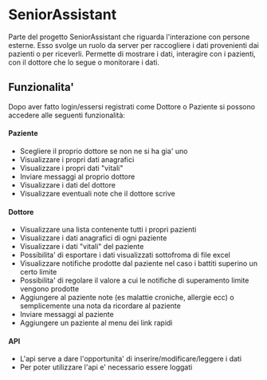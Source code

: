 # SeniorAssistant
Parte del progetto SeniorAssistant che riguarda l'interazione con persone esterne.
Esso svolge un ruolo da server per raccogliere i dati provenienti dai pazienti o per riceverli.
Permette di mostrare i dati, interagire con i pazienti, con il dottore che lo segue o monitorare i dati.

## Funzionalita'
Dopo aver fatto login/essersi registrati come Dottore o Paziente si possono accedere alle seguenti funzionalità:

#### Paziente
- Scegliere il proprio dottore se non ne si ha gia' uno
- Visualizzare i propri dati anagrafici
- Visualizzare i propri dati "vitali"
- Inviare messaggi al proprio dottore
- Visualizzare i dati del dottore
- Visualizzare eventuali note che il dottore scrive

#### Dottore
- Visualizzare una lista contenente tutti i propri pazienti
- Visualizzare i dati anagrafici di ogni paziente
- Visualizzare i dati "vitali" del paziente
- Possibilita' di esportare i dati visualizzati sottofroma di file excel
- Visualizzare notifiche prodotte dal paziente nel caso i battiti superino un certo limite
- Possibilita' di regolare il valore a cui le notifiche di superamento limite vengono prodotte
- Aggiungere al paziente note (es malattie croniche, allergie ecc) o semplicemente una nota da ricordare al paziente
- Inviare messaggi al paziente
- Aggiungere un paziente al menu dei link rapidi

#### API
- L'api serve a dare l'opportunita' di inserire/modificare/leggere i dati
- Per poter utilizzare l'api e' necessario essere loggati
